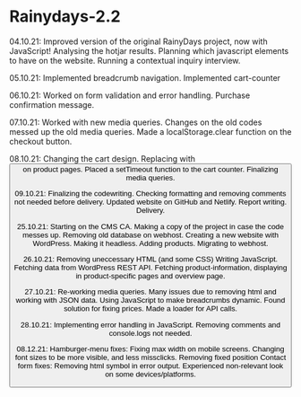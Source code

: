 # Rainydays-2.2

04.10.21:
Improved version of the original RainyDays project, now with JavaScript!
Analysing the hotjar results.
Planning which javascript elements to have on the website.
Running a contextual inquiry interview.

05.10.21:
Implemented breadcrumb navigation.
Implemented cart-counter

06.10.21:
Worked on form validation and error handling.
Purchase confirmation message.

07.10.21:
Worked with new media queries. Changes on the old codes messed up the old media queries.
Made a localStorage.clear function on the checkout button.

08.10.21:
Changing the cart design. Replacing <a> with <button> on product pages.
Placed a setTimeout function to the cart counter.
Finalizing media queries.

09.10.21:
Finalizing the codewriting. Checking formatting and removing comments not needed before delivery.
Updated website on GitHub and Netlify.
Report writing.
Delivery.

25.10.21:
Starting on the CMS CA.
Making a copy of the project in case the code messes up.
Removing old database on webhost.
Creating a new website with WordPress. Making it headless. Adding products.
Migrating to webhost.

26.10.21:
Removing uneccessary HTML (and some CSS)
Writing JavaScript. Fetching data from WordPress REST API.
Fetching product-information, displaying in product-specific pages and overview page.

27.10.21:
Re-working media queries. Many issues due to removing html and working with JSON data.
Using JavaScript to make breadcrumbs dynamic.
Found solution for fixing prices.
Made a loader for API calls.

28.10.21:
Implementing error handling in JavaScript.
Removing comments and console.logs not needed.

08.12.21:
Hamburger-menu fixes:
Fixing max width on mobile screens.
Changing font sizes to be more visible, and less missclicks.
Removing fixed position
Contact form fixes:
Removing html symbol in error output. Experienced non-relevant look on some devices/platforms.
